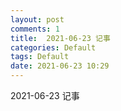 ```yaml
---
layout: post
comments: 1
title:  2021-06-23 记事
categories: Default
tags: Default
date: 2021-06-23 10:29
---
```


 2021-06-23 记事





